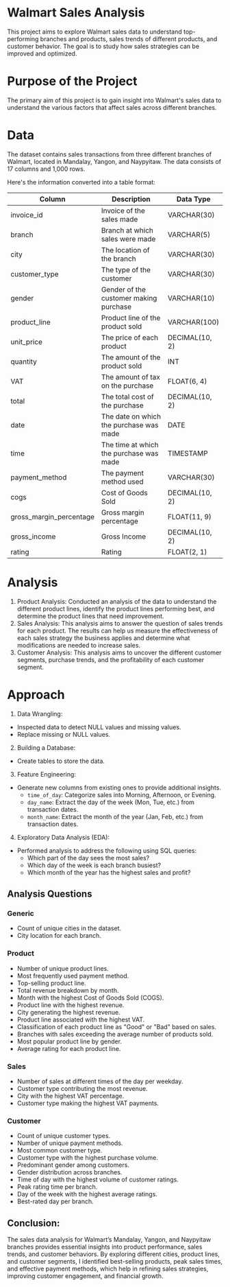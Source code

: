 # Walmart Sales Analysis

This project aims to explore Walmart sales data to understand top-performing branches and products, sales trends of different products, and customer behavior. The goal is to study how sales strategies can be improved and optimized. 

# Purpose of the Project

The primary aim of this project is to gain insight into Walmart's sales data to understand the various factors that affect sales across different branches.

# Data
The dataset contains sales transactions from three different branches of Walmart, located in Mandalay, Yangon, and Naypyitaw. The data consists of 17 columns and 1,000 rows.

Here's the information converted into a table format:

| Column                  | Description                          | Data Type        |
|-------------------------|-----------------------------------------|------------------|
| invoice_id              | Invoice of the sales made               | VARCHAR(30)      |
| branch                  | Branch at which sales were made         | VARCHAR(5)       |
| city                    | The location of the branch              | VARCHAR(30)      |
| customer_type           | The type of the customer                | VARCHAR(30)      |
| gender                  | Gender of the customer making purchase  | VARCHAR(10)      |
| product_line            | Product line of the product sold        | VARCHAR(100)     |
| unit_price              | The price of each product               | DECIMAL(10, 2)   |
| quantity                | The amount of the product sold          | INT              |
| VAT                     | The amount of tax on the purchase       | FLOAT(6, 4)      |
| total                   | The total cost of the purchase          | DECIMAL(10, 2)   |
| date                    | The date on which the purchase was made | DATE             |
| time                    | The time at which the purchase was made | TIMESTAMP        |
| payment_method          | The payment method used              | VARCHAR(30)         |
| cogs                    | Cost of Goods Sold                   | DECIMAL(10, 2)      |
| gross_margin_percentage | Gross margin percentage              | FLOAT(11, 9)        |
| gross_income            | Gross Income                         | DECIMAL(10, 2)      |
| rating                  | Rating                               | FLOAT(2, 1)         |

# Analysis
1. Product Analysis:   Conducted an analysis of the data to understand the different product lines, identify the product lines performing best, and determine the product lines that need                           improvement.
2. Sales Analysis:     This analysis aims to answer the question of sales trends for each product. The results can help us measure the effectiveness of each sales strategy the business 
                       applies and determine what modifications are needed to increase sales.
3. Customer Analysis:  This analysis aims to uncover the different customer segments, purchase trends, and the profitability of each customer segment.

# Approach

1. Data Wrangling:
- Inspected data to detect NULL values and missing values.
- Replace missing or NULL values.

2. Building a Database:
- Create tables to store the data.

3. Feature Engineering:
- Generate new columns from existing ones to provide additional insights.
  - `time_of_day`: Categorize sales into Morning, Afternoon, or Evening.
  - `day_name`: Extract the day of the week (Mon, Tue, etc.) from transaction dates.
  - `month_name`: Extract the month of the year (Jan, Feb, etc.) from transaction dates.

4. Exploratory Data Analysis (EDA):
- Performed analysis to address the following using SQL queries:
     - Which part of the day sees the most sales?
     - Which day of the week is each branch busiest?
     - Which month of the year has the highest sales and profit?

## Analysis Questions
### Generic
- Count of unique cities in the dataset.
- City location for each branch.

### Product
- Number of unique product lines.
- Most frequently used payment method.
- Top-selling product line.
- Total revenue breakdown by month.
- Month with the highest Cost of Goods Sold (COGS).
- Product line with the highest revenue.
- City generating the highest revenue.
- Product line associated with the highest VAT.
- Classification of each product line as "Good" or "Bad" based on sales.
- Branches with sales exceeding the average number of products sold.
- Most popular product line by gender.
- Average rating for each product line.


### Sales
- Number of sales at different times of the day per weekday.
- Customer type contributing the most revenue.
- City with the highest VAT percentage.
- Customer type making the highest VAT payments.

### Customer
- Count of unique customer types.
- Number of unique payment methods.
- Most common customer type.
- Customer type with the highest purchase volume.
- Predominant gender among customers.
- Gender distribution across branches.
- Time of day with the highest volume of customer ratings.
- Peak rating time per branch.
- Day of the week with the highest average ratings.
- Best-rated day per branch.

## Conclusion:

The sales data analysis for Walmart’s Mandalay, Yangon, and Naypyitaw branches provides essential insights into product performance, sales trends, and customer behaviors. By exploring different cities, product lines, and customer segments, I identified best-selling products, peak sales times, and effective payment methods, which help in refining sales strategies, improving customer engagement, and financial growth.

